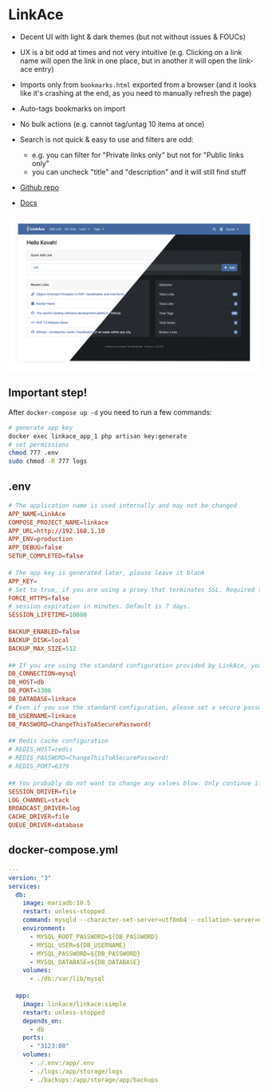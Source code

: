 # LinkAce
- Decent UI with light & dark themes (but not without issues & FOUCs)
- UX is a bit odd at times and not very intuitive (e.g. Clicking on a link name will open the link in one place, but in another it will open the link-ace entry)
- Imports only from `bookmarks.html` exported from a browser (and it looks like it's crashing at the end, as you need to manually refresh the page)
- Auto-tags bookmarks on import
- No bulk actions (e.g. cannot tag/untag 10 items at once)
- Search is not quick & easy to use and filters are odd:
  - e.g. you can filter for "Private links only" but not for "Public links only"
  - you can uncheck "title" and "description" and it will still find stuff

- [Github repo](https://github.com/Kovah/LinkAce/)
- [Docs](https://www.linkace.org/docs)

![Screenshot](linkace.png)

## Important step!
After `docker-compose up -d` you need to run a few commands:
```sh
# generate app key
docker exec linkace_app_1 php artisan key:generate
# set permissions
chmod 777 .env
sudo chmod -R 777 logs
```

## .env
```conf
# The application name is used internally and may not be changed
APP_NAME=LinkAce
COMPOSE_PROJECT_NAME=linkace
APP_URL=http://192.168.1.10
APP_ENV=production
APP_DEBUG=false
SETUP_COMPLETED=false

# The app key is generated later, please leave it blank
APP_KEY=
# Set to true, if you are using a proxy that terminates SSL. Required to get the correct URLs for LinkAce
FORCE_HTTPS=false
# session expiration in minutes. Default is 7 days.
SESSION_LIFETIME=10080

BACKUP_ENABLED=false
BACKUP_DISK=local
BACKUP_MAX_SIZE=512

## If you are using the standard configuration provided by LinkAce, you can leave all values except the password as they are. Docker will automatically create a linkace database and a corresponding user.
DB_CONNECTION=mysql
DB_HOST=db
DB_PORT=3306
DB_DATABASE=linkace
# Even if you use the standard configuration, please set a secure password here.
DB_USERNAME=linkace
DB_PASSWORD=ChangeThisToASecurePassword!

## Redis cache configuration
# REDIS_HOST=redis
# REDIS_PASSWORD=ChangeThisToASecurePassword!
# REDIS_PORT=6379

## You probably do not want to change any values blow. Only continue if you know what you are doing.
SESSION_DRIVER=file
LOG_CHANNEL=stack
BROADCAST_DRIVER=log
CACHE_DRIVER=file
QUEUE_DRIVER=database
```

## docker-compose.yml
```yml
---
version: "3"
services:
  db:
    image: mariadb:10.5
    restart: unless-stopped
    command: mysqld --character-set-server=utf8mb4 --collation-server=utf8mb4_bin
    environment:
      - MYSQL_ROOT_PASSWORD=${DB_PASSWORD}
      - MYSQL_USER=${DB_USERNAME}
      - MYSQL_PASSWORD=${DB_PASSWORD}
      - MYSQL_DATABASE=${DB_DATABASE}
    volumes:
      - ./db:/var/lib/mysql

  app:
    image: linkace/linkace:simple
    restart: unless-stopped
    depends_on:
      - db
    ports:
      - "3123:80"
    volumes:
      - ./.env:/app/.env
      - ./logs:/app/storage/logs
      - ./backups:/app/storage/app/backups
```
